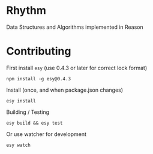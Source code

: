 # Rhythm
Data Structures and Algorithms implemented in Reason

# Contributing

First install `esy` (use 0.4.3 or later for correct lock format)

```
npm install -g esy@0.4.3
```

Install (once, and when package.json changes)

```
esy install
```

Building / Testing

```
esy build && esy test
```

Or use watcher for development

```
esy watch
```
